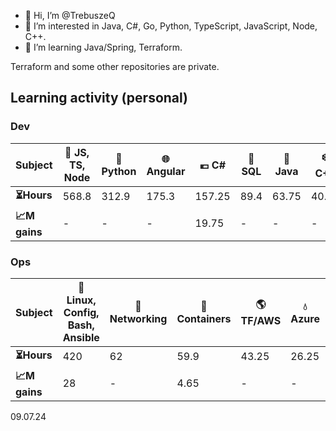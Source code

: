 - 👋 Hi, I’m @TrebuszeQ
- 👀 I’m interested in Java, C#, Go, Python, TypeScript, JavaScript, Node, C++.
- 🌱 I’m learning Java/Spring, Terraform.

Terraform and some other repositories are private.

<h2>Learning activity (personal)</h2>
<h3>Dev</h3>
<table class="darkTable">
<thead>
  <tr>
    <th>Subject</th>
    <th>🌱 JS, TS, Node</th>
    <th>🐍 Python</th>
    <th>🌐 Angular</th>
    <th>💶 C#</th>
    <th>📓 SQL</th>
    <th>🌋 Java </th>
    <th>❄️ C++</th>
    <th>🌐 React</th>
    <th>🐹 Go</th>
    <th>🫘 Spring</th>
  </tr>
</thead>
<tbody>
  <tr>
    <td><strong>⏳Hours</strong></td>
    <td>568.8</td>
    <td>312.9</td>
    <td>175.3</td>
    <td>157.25</td>
    <td>89.4</td>
    <td>63.75</td>
    <td>40.55</td>
    <td>25.7</td>
    <td>15.9</td>
    <td>7.75</td>
  </tr>
  <tr>
    <td><strong>📈M gains</strong></td>
    <td>-</td>
    <td>-</td>
    <td>-</td>
    <td>19.75</td>
    <td>-</td>
    <td>-</td>
    <td>-</td>
    <td>-</td>
    <td>-</td>
    <td>7.75</td>
  </tr>
</tbody>
</table>
<h3>Ops</h3>
<table class="darkTable">
<thead>
  <tr>
    <th>Subject</th>
    <th>🐧 Linux, Config, Bash, Ansible</th>
    <th>🌉 Networking</th>
    <th>🐳 Containers</th>
    <th>🌎 TF/AWS</th>
    <th>💧 Azure</th>
    <th>🔮 TF/OCI</th>
    <th>🚓 Sec</th>
    <th>🎠 CI/CD</th>
</thead>
<tbody>
  <tr>
    <td><strong>⏳Hours </strong></td>
    <td>420</td>
    <td>62</td>
    <td>59.9</td>
    <td>43.25</td>
    <td>26.25</td>
    <td>14</td>
    <td>0</td>
    <td>0</td>
  </tr>
  <tr>
    <td><strong>📈M gains </strong></td>
    <td>28</td>
    <td>-</td>
    <td>4.65</td>
    <td>-</td>
    <td>-</td>
    <td>-</td>
    <td>-</td>
    <td>-</td>
  </tr>
</tbody>
</table>
09.07.24

<!---
TrebuszeQ/TrebuszeQ is a ✨ special ✨ repository because its `README.md` (this file) appears on your GitHub profile.
You can click the Preview link to take a look at your changes.
- 💞️ I’m looking to collaborate on ...
- 📫 How to reach me ...
--->
